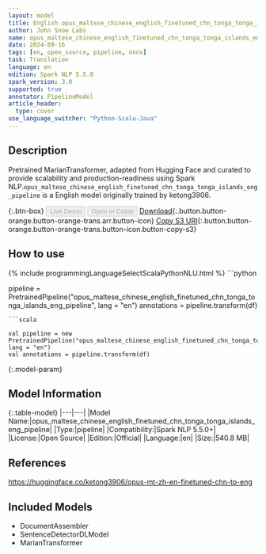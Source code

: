```yaml
---
layout: model
title: English opus_maltese_chinese_english_finetuned_chn_tonga_tonga_islands_eng_pipeline pipeline MarianTransformer from ketong3906
author: John Snow Labs
name: opus_maltese_chinese_english_finetuned_chn_tonga_tonga_islands_eng_pipeline
date: 2024-09-16
tags: [en, open_source, pipeline, onnx]
task: Translation
language: en
edition: Spark NLP 5.5.0
spark_version: 3.0
supported: true
annotator: PipelineModel
article_header:
  type: cover
use_language_switcher: "Python-Scala-Java"
---
```


## Description

Pretrained MarianTransformer, adapted from Hugging Face and curated to provide scalability and production-readiness using Spark NLP.`opus_maltese_chinese_english_finetuned_chn_tonga_tonga_islands_eng_pipeline` is a English model originally trained by ketong3906.

{:.btn-box}
<button class="button button-orange" disabled>Live Demo</button>
<button class="button button-orange" disabled>Open in Colab</button>
[Download](https://s3.amazonaws.com/auxdata.johnsnowlabs.com/public/models/opus_maltese_chinese_english_finetuned_chn_tonga_tonga_islands_eng_pipeline_en_5.5.0_3.0_1726509854178.zip){:.button.button-orange.button-orange-trans.arr.button-icon}
[Copy S3 URI](s3://auxdata.johnsnowlabs.com/public/models/opus_maltese_chinese_english_finetuned_chn_tonga_tonga_islands_eng_pipeline_en_5.5.0_3.0_1726509854178.zip){:.button.button-orange.button-orange-trans.button-icon.button-copy-s3}

## How to use



<div class="tabs-box" markdown="1">
{% include programmingLanguageSelectScalaPythonNLU.html %}
```python

pipeline = PretrainedPipeline("opus_maltese_chinese_english_finetuned_chn_tonga_tonga_islands_eng_pipeline", lang = "en")
annotations =  pipeline.transform(df)   

```
```scala

val pipeline = new PretrainedPipeline("opus_maltese_chinese_english_finetuned_chn_tonga_tonga_islands_eng_pipeline", lang = "en")
val annotations = pipeline.transform(df)

```
</div>

{:.model-param}
## Model Information

{:.table-model}
|---|---|
|Model Name:|opus_maltese_chinese_english_finetuned_chn_tonga_tonga_islands_eng_pipeline|
|Type:|pipeline|
|Compatibility:|Spark NLP 5.5.0+|
|License:|Open Source|
|Edition:|Official|
|Language:|en|
|Size:|540.8 MB|

## References

https://huggingface.co/ketong3906/opus-mt-zh-en-finetuned-chn-to-eng

## Included Models

- DocumentAssembler
- SentenceDetectorDLModel
- MarianTransformer
